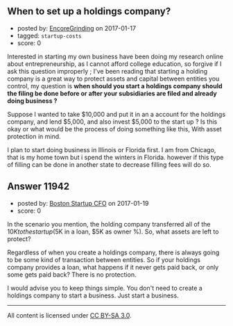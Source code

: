 ## When to set up a holdings company?

- posted by: [EncoreGrinding](https://stackexchange.com/users/10049506/encoregrinding) on 2017-01-17
- tagged: `startup-costs`
- score: 0

Interested in starting my own business have been doing my research online about entrepreneurship, as I cannot afford college education, so forgive if I ask this question improperly ; I've been reading that starting a holding company is a great way to protect assets and capital between entities you control, my question is **when should you start a holdings company should the filing be done before or after your subsidiaries are filed and already doing business ?**

Suppose I wanted to take $10,000 and put it in an a account for the holdings company, and lend $5,000, and also invest $5,000 to the start up ? Is this okay or what would be the process of doing something like this, With asset protection in mind.

I plan to start doing business in Illinois or Florida first. I am from Chicago, that is my home town but i spend the winters in Florida. however if this type of filling can be done in another state to decrease filling fees will do so.


## Answer 11942

- posted by: [Boston Startup CFO](https://stackexchange.com/users/9992633/boston-startup-cfo) on 2017-01-19
- score: 0

In the scenario you mention, the holding company transferred all of the $10K to the startup ($5K in a loan, $5K as owner %). So, what assets are left to protect? 

Regardless of when you create a holdings company, there is always going to be some kind of transaction between entities.  So if your holdings company provides a loan, what happens if it never gets paid back, or only some gets paid back?  There is no protection.

I would advise you to keep things simple.  You don't need to create a holdings company to start a business.  Just start a business.



---

All content is licensed under [CC BY-SA 3.0](https://creativecommons.org/licenses/by-sa/3.0/).
